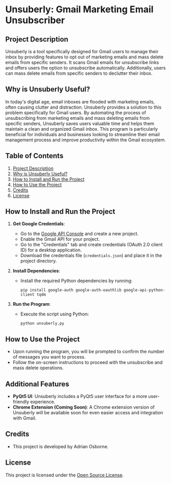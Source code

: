 # Unsuberly: Gmail Marketing Email Unsubscriber

## Project Description
Unsuberly is a tool specifically designed for Gmail users to manage their inbox by providing features to opt out of marketing emails and mass delete emails from specific senders. It scans Gmail emails for unsubscribe links and offers users the option to unsubscribe automatically. Additionally, users can mass delete emails from specific senders to declutter their inbox.

## Why is Unsuberly Useful?
In today's digital age, email inboxes are flooded with marketing emails, often causing clutter and distraction. Unsuberly provides a solution to this problem specifically for Gmail users. By automating the process of unsubscribing from marketing emails and mass deleting emails from specific senders, Unsuberly saves users valuable time and helps them maintain a clean and organized Gmail inbox. This program is particularly beneficial for individuals and businesses looking to streamline their email management process and improve productivity within the Gmail ecosystem.

## Table of Contents
1. [Project Description](#project-description)
2. [Why is Unsuberly Useful?](#why-is-unsuberly-useful)
3. [How to Install and Run the Project](#how-to-install-and-run-the-project)
4. [How to Use the Project](#how-to-use-the-project)
5. [Credits](#credits)
6. [License](#license)

## How to Install and Run the Project
1. **Get Google Credentials**:
   - Go to the [Google API Console](https://console.developers.google.com/) and create a new project.
   - Enable the Gmail API for your project.
   - Go to the "Credentials" tab and create credentials (OAuth 2.0 client ID) for a desktop application.
   - Download the credentials file (`credentials.json`) and place it in the project directory.

2. **Install Dependencies**:
   - Install the required Python dependencies by running:
     ```
     pip install google-auth google-auth-oauthlib google-api-python-client tqdm
     ```

3. **Run the Program**:
   - Execute the script using Python:
     ```
     python unsuberly.py
     ```

## How to Use the Project
- Upon running the program, you will be prompted to confirm the number of messages you want to process.
- Follow the on-screen instructions to proceed with the unsubscribe and mass delete operations.

## Additional Features
- **PyQt5 UI**: Unsuberly includes a PyQt5 user interface for a more user-friendly experience.
- **Chrome Extension (Coming Soon)**: A Chrome extension version of Unsuberly will be available soon for even easier access and integration with Gmail.

## Credits
- This project is developed by Adrian Osborne.

## License
This project is licensed under the [Open Source License](license.md).
